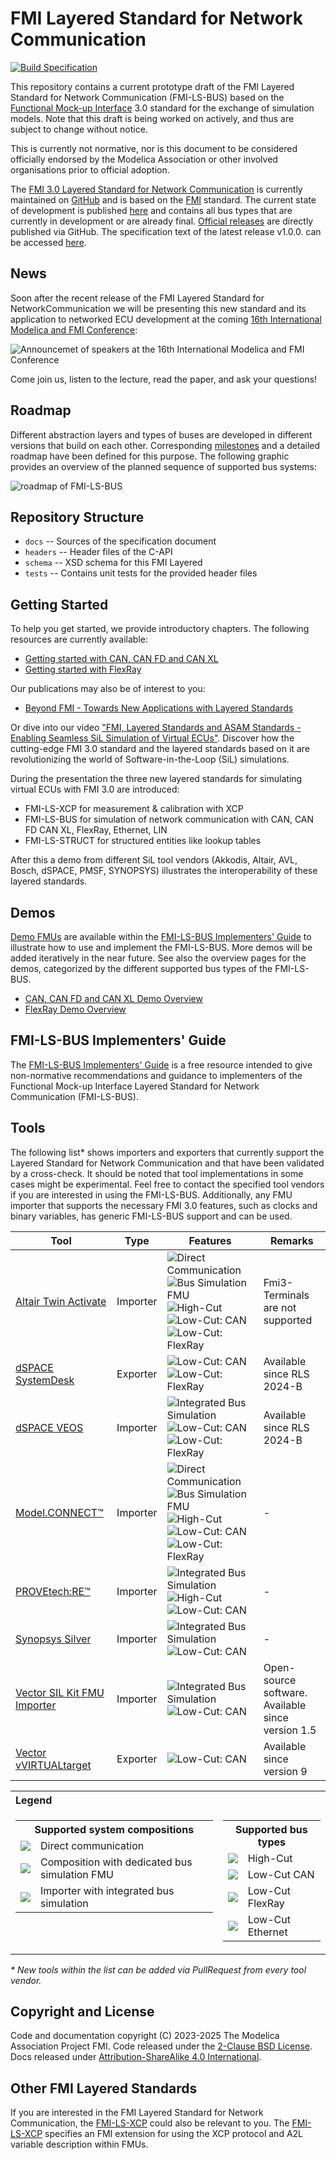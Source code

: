 # FMI Layered Standard for Network Communication

[![Build Specification](https://github.com/modelica/fmi-ls-bus/actions/workflows/build-ls-bus.yml/badge.svg)](https://github.com/modelica/fmi-ls-bus/actions/workflows/build-ls-bus.yml)

This repository contains a current prototype draft of the FMI Layered
Standard for Network Communication (FMI-LS-BUS) based on the
[Functional Mock-up Interface][FMI] 3.0 standard for the exchange of
simulation models. Note that this draft is being worked on actively,
and thus are subject to change without notice.

This is currently not normative, nor is this document to be considered
officially endorsed by the Modelica Association or other involved
organisations prior to official adoption.

The [FMI 3.0 Layered Standard for Network Communication][spec] is currently
maintained on [GitHub][githubspec] and is based on the [FMI][] standard.
The current state of development is published [here][spec] and
contains all bus types that are currently in development or are already final.
[Official releases][releases] are directly published via GitHub.
The specification text of the latest release v1.0.0. can be accessed [here](https://fmi-standard.org/fmi-ls-bus/1.0.0/).

## News

Soon after the recent release of the FMI Layered Standard for NetworkCommunication we will be presenting this new standard and its application to networked ECU development at the coming [16th International Modelica and FMI Conference](https://modelica.org/events/modelica2025/):

![Announcemet of speakers at the 16th International Modelica and FMI Conference](landingpage/Announcemet_16th_International_Modelica_and_FMI_Conference.jpg)

Come join us, listen to the lecture, read the paper, and ask your questions!

## Roadmap

Different abstraction layers and types of buses are developed in different versions that build on each other.
Corresponding [milestones][milestones] and a detailed roadmap have
been defined for this purpose.
The following graphic provides an overview of the planned sequence of supported bus systems:

![roadmap of FMI-LS-BUS](roadmap.svg)

## Repository Structure

- `docs` -- Sources of the specification document
- `headers` -- Header files of the C-API
- `schema` -- XSD schema for this FMI Layered
- `tests` -- Contains unit tests for the provided header files

## Getting Started

To help you get started, we provide introductory chapters.
The following resources are currently available:

- [Getting started with CAN, CAN FD and CAN XL]
- [Getting started with FlexRay]

Our publications may also be of interest to you:

- [Beyond FMI - Towards New Applications with Layered Standards]

Or dive into our video ["FMI, Layered Standards and ASAM Standards - Enabling Seamless SiL Simulation of Virtual ECUs"](https://www.youtube.com/watch?v=KzzKRa3jORs).
Discover how the cutting-edge FMI 3.0 standard and the layered standards based on it are revolutionizing the world of Software-in-the-Loop (SiL) simulations.

During the presentation the three new layered standards for simulating virtual ECUs with FMI 3.0 are introduced:

- FMI-LS-XCP for measurement & calibration with XCP
- FMI-LS-BUS for simulation of network communication with CAN, CAN FD CAN XL, FlexRay, Ethernet, LIN
- FMI-LS-STRUCT for structured entities like lookup tables

After this a demo from different SiL tool vendors (Akkodis, Altair, AVL, Bosch, dSPACE, PMSF, SYNOPSYS) illustrates the interoperability of these layered standards.

## Demos

[Demo FMUs] are available within the [FMI-LS-BUS Implementers' Guide] to illustrate how to use and implement the FMI-LS-BUS.
More demos will be added iteratively in the near future.
See also the overview pages for the demos, categorized by the different supported bus types of the FMI-LS-BUS.

- [CAN, CAN FD and CAN XL Demo Overview]
- [FlexRay Demo Overview]

## FMI-LS-BUS Implementers' Guide

The [FMI-LS-BUS Implementers' Guide] is a free resource intended to give non-normative recommendations and guidance to implementers of the Functional Mock-up Interface Layered Standard for Network Communication (FMI-LS-BUS).

## Tools

The following list* shows importers and exporters that currently support the Layered Standard for Network Communication and that have been validated by a cross-check.
It should be noted that tool implementations in some cases might be experimental.
Feel free to contact the specified tool vendors if you are interested in using the FMI-LS-BUS.
Additionally, any FMU importer that supports the necessary FMI 3.0 features, such as clocks and binary variables, has generic FMI-LS-BUS support and can be used.

|Tool|Type|Features|Remarks
|---|---|---|---|
[Altair Twin Activate](https://www.altair.com/twin-activate/)|Importer|![Direct Communication](landingpage/DC.svg) ![Bus Simulation FMU](landingpage/BSF.svg) <br> ![High-Cut](landingpage/HC.svg) ![Low-Cut: CAN](landingpage/LC_CAN.svg) ![Low-Cut: FlexRay](landingpage/LC_FR.svg)|Fmi3-Terminals are not supported
[dSPACE SystemDesk](https://www.dspace.com/en/pub/home/products/sw/system_architecture_software/systemdesk.cfm)|Exporter|![Low-Cut: CAN](landingpage/LC_CAN.svg) ![Low-Cut: FlexRay](landingpage/LC_FR.svg)|Available since RLS 2024-B
[dSPACE VEOS](https://www.dspace.com/en/pub/home/products/sw/simulation_software/veos.cfm)|Importer|![Integrated Bus Simulation](landingpage/IBS.svg) <br> ![Low-Cut: CAN](landingpage/LC_CAN.svg) ![Low-Cut: FlexRay](landingpage/LC_FR.svg)|Available since RLS 2024-B
[Model.CONNECT&trade;](https://www.avl.com/de-at/simulation-solutions/software-offering/simulation-tools-a-z/modelconnect)|Importer|![Direct Communication](landingpage/DC.svg) ![Bus Simulation FMU](landingpage/BSF.svg) <br> ![High-Cut](landingpage/HC.svg) ![Low-Cut: CAN](landingpage/LC_CAN.svg) ![Low-Cut: FlexRay](landingpage/LC_FR.svg)|-
[PROVEtech:RE&trade;](https://www.provetech.de/index.php/downloads/provetech-re)|Importer|![Integrated Bus Simulation](landingpage/IBS.svg) <br> ![High-Cut](landingpage/HC.svg) ![Low-Cut: CAN](landingpage/LC_CAN.svg)|-
[Synopsys Silver](https://www.synopsys.com/verification/virtual-prototyping/silver.html)|Importer|![Integrated Bus Simulation](landingpage/IBS.svg) <br> ![Low-Cut: CAN](landingpage/LC_CAN.svg)|-
[Vector SIL Kit FMU Importer](https://github.com/vectorgrp/sil-kit-fmu-importer)|Importer|![Integrated Bus Simulation](landingpage/IBS.svg) <br> ![Low-Cut: CAN](landingpage/LC_CAN.svg)|Open-source software. <br>Available since version 1.5
[Vector vVIRTUALtarget](https://www.vector.com/at/en/products/products-a-z/software/vvirtualtarget/)|Exporter|![Low-Cut: CAN](landingpage/LC_CAN.svg)|Available since version 9

<table>
  <tr>
    <th colspan="2" align=left>Legend</td>
  </tr>
  <tr>
    <td valign=top>
      <table>
        <tr>
          <th colspan="2">Supported system compositions</td>
        </tr>
        <tr>
          <td><img src="landingpage/DC.svg"/></td>
          <td>Direct communication</td>
        </tr>
        <tr>
          <td><img src="landingpage/BSF.svg"/></td>
          <td>Composition with dedicated bus simulation FMU</td>
        </tr>
        <tr>
          <td><img src="landingpage/IBS.svg"/></td>
          <td>Importer with integrated bus simulation</td>
        </tr>
      </table>
    </td>
    <td valign=top>
      <table>
        <tr>
          <th colspan="2">Supported bus types</td>
        </tr>
        <tr>
          <td><img src="landingpage/HC.svg"/></td>
          <td>High-Cut</td>
        </tr>
        <tr>
          <td><img src="landingpage/LC_CAN.svg"/></td>
          <td>Low-Cut CAN</td>
        </tr>
        <tr>
          <td><img src="landingpage/LC_FR.svg"/></td>
          <td>Low-Cut FlexRay</td>
        </tr>
        <tr>
          <td><img src="landingpage/LC_Ethernet.svg"/></td>
          <td>Low-Cut Ethernet</td>
        </tr>
      </table>
    </tr>
  </td>
</table>

_* New tools within the list can be added via PullRequest from every tool vendor._

## Copyright and License

Code and documentation copyright (C) 2023-2025 The Modelica Association Project FMI.
Code released under the [2-Clause BSD License].
Docs released under [Attribution-ShareAlike 4.0 International].

## Other FMI Layered Standards

If you are interested in the FMI Layered Standard for Network Communication, the [FMI-LS-XCP] could also be relevant to you.
The [FMI-LS-XCP] specifies an FMI extension for using the XCP protocol and A2L variable description within FMUs.

[FMI]: https://fmi-standard.org/
[FMI-LS-XCP]: https://github.com/modelica/fmi-ls-xcp
[Demo FMUs]: https://github.com/modelica/fmi-ls-bus-guides/tree/main/ls-bus-guide/demos
[2-Clause BSD License]: https://opensource.org/licenses/BSD-2-Clause
[Attribution-ShareAlike 4.0 International]: https://creativecommons.org/licenses/by-sa/4.0/
[githubspec]: docs/index.adoc
[spec]: https://modelica.github.io/fmi-ls-bus/main/
[milestones]: https://github.com/modelica/fmi-ls-bus/milestones?direction=asc&sort=title&state=open
[releases]: https://github.com/modelica/fmi-ls-bus/releases
[FMI-LS-BUS Implementers' Guide]: https://modelica.github.io/fmi-ls-bus-guides/main/ls-bus-guide/
[Getting started with CAN, CAN FD and CAN XL]: https://modelica.github.io/fmi-ls-bus-guides/main/ls-bus-guide/#low-cut-can-getting-started-with-can
[Getting started with FlexRay]: https://modelica.github.io/fmi-ls-bus-guides/main/ls-bus-guide/#low-cut-flexray-getting-started-with-flexray
[CAN, CAN FD and CAN XL Demo Overview]: https://modelica.github.io/fmi-ls-bus-guides/main/ls-bus-guide/#low-cut-can-demos
[FlexRay Demo Overview]: https://modelica.github.io/fmi-ls-bus-guides/main/ls-bus-guide/#low-cut-flexray-demos
[Beyond FMI - Towards New Applications with Layered Standards]: https://ecp.ep.liu.se/index.php/modelica/article/view/947
